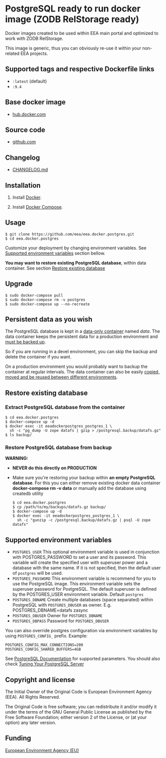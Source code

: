 # PostgreSQL ready to run docker image (ZODB RelStorage ready)

Docker images created to be used within EEA main portal and optimized to work
with ZODB RelStorage.

This image is generic, thus you can obviously re-use it within
your non-related EEA projects.

## Supported tags and respective Dockerfile links

  - `:latest` (default)
  - `:9.4`

## Base docker image

 - [hub.docker.com](https://registry.hub.docker.com/u/eeacms/postgres)

## Source code

  - [github.com](http://github.com/eea/eea.docker.postgres)

## Changelog

  - [CHANGELOG.md](https://github.com/eea/eea.docker.postgres/blob/master/CHANGELOG.md)

## Installation

1. Install [Docker](https://www.docker.com/).

2. Install [Docker Compose](https://docs.docker.com/compose/).

## Usage

    $ git clone https://github.com/eea/eea.docker.postgres.git
    $ cd eea.docker.postgres

Customize your deployment by changing environment variables. 
See [Supported environment variables](#env) section bellow.

**You may want to restore existing PostgreSQL database**,
within data container. See section [Restore existing database](#restore)


## Upgrade

    $ sudo docker-compose pull
    $ sudo docker-compose rm -v postgres
    $ sudo docker-compose up --no-recreate


## Persistent data as you wish
The PostgreSQL database is kept in a
[data-only container](https://medium.com/@ramangupta/why-docker-data-containers-are-good-589b3c6c749e)
named *data*. The data container keeps the persistent data for a production environment and
[must be backed up](https://github.com/paimpozhil/docker-volume-backup).

So if you are running in a devel environment, you can skip the backup and delete
the container if you want.

On a production environment you would probably want to backup the container at regular intervals.
The data container can also be easily
[copied, moved and be reused between different environments](https://docs.docker.com/userguide/dockervolumes/#backup-restore-or-migrate-data-volumes).


<a name="restore"></a>
## Restore existing database


### Extract PostgreSQL database from the container

    $ cd eea.docker.postgres
    $ docker-compose up -d
    $ docker exec -it eeadockerpostgres_postgres_1 \
      sh -c "pg_dump -U zope datafs | gzip > /postgresql.backup/datafs.gz"
    $ ls backup/

### Restore PostgreSQL database from backup

**WARNING:**

- **NEVER do this directly on PRODUCTION**
- Make sure you're restoring your backup within **an empty PostgreSQL database**.
  For this you can either remove existing docker data container
  **docker-compose rm -v data**
  or manually add the database using createdb utility


      $ cd eea.docker.postgres
      $ cp /path/to/my/backups/datafs.gz backup/
      $ docker-compose up -d
      $ docker exec -it eeadockerpostgres_postgres_1 \
        sh -c "gunzip -c /postgresql.backup/datafs.gz | psql -U zope datafs"


<a name="env"></a>
## Supported environment variables

* `POSTGRES_USER` This optional environment variable is used in conjunction
   with POSTGRES_PASSWORD to set a user and its password. This variable will
   create the specified user with superuser power and a database with the same name.
   If it is not specified, then the default user of `postgres` will be used.
* `POSTGRES_PASSWORD` This environment variable is recommend for you to use
  the PostgreSQL image. This environment variable sets the superuser password
  for PostgreSQL. The default superuser is defined by the POSTGRES_USER
  environment variable. Default `postgres`
* `POSTGRES_DBNAME` Create multiple databases (space separated) within PostgreSQL with `POSTGRES_DBUSER` as owner.
  E.g. POSTGRES_DBNAME=datafs zasync
* `POSTGRES_DBUSER` Owner for `POSTGRES_DBNAME`
* `POSTGRES_DBPASS` Password for `POSTGRES_DBUSER`

You can also override postgres configuration via environment variables by using
`POSTGRES_CONFIG_` prefix. Example:

    POSTGRES_CONFIG_MAX_CONNECTIONS=200
    POSTGRES_CONFIG_SHARED_BUFFERS=4GB

See [PostgreSQL Documentation](http://www.postgresql.org/docs/9.4/static/runtime-config.html) for supported parameters.
You should also check [Tuning Your PostgreSQL Server](https://wiki.postgresql.org/wiki/Tuning_Your_PostgreSQL_Server)


## Copyright and license

The Initial Owner of the Original Code is European Environment Agency (EEA).
All Rights Reserved.

The Original Code is free software;
you can redistribute it and/or modify it under the terms of the GNU
General Public License as published by the Free Software Foundation;
either version 2 of the License, or (at your option) any later
version.


## Funding

[European Environment Agency (EU)](http://eea.europa.eu)
